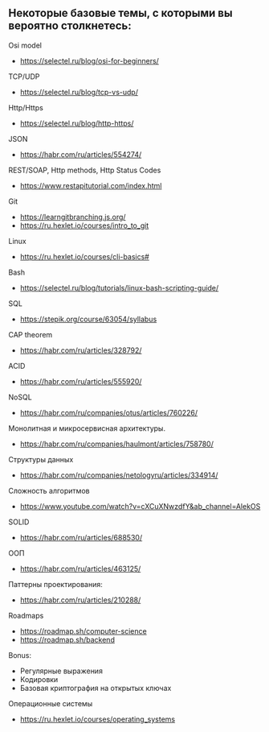 ## Некоторые базовые темы, с которыми вы вероятно столкнетесь:

Osi model
* https://selectel.ru/blog/osi-for-beginners/

TCP/UDP
* https://selectel.ru/blog/tcp-vs-udp/

Http/Https
* https://selectel.ru/blog/http-https/

JSON
* https://habr.com/ru/articles/554274/

REST/SOAP, Http methods, Http Status Codes
* https://www.restapitutorial.com/index.html

Git
* https://learngitbranching.js.org/
* https://ru.hexlet.io/courses/intro_to_git

Linux
* https://ru.hexlet.io/courses/cli-basics#

Bash
* https://selectel.ru/blog/tutorials/linux-bash-scripting-guide/

SQL
* https://stepik.org/course/63054/syllabus

CAP theorem
* https://habr.com/ru/articles/328792/

ACID
* https://habr.com/ru/articles/555920/

NoSQL
* https://habr.com/ru/companies/otus/articles/760226/

Монолитная и микросервисная архитектуры.
* https://habr.com/ru/companies/haulmont/articles/758780/

Структуры данных
* https://habr.com/ru/companies/netologyru/articles/334914/

Сложность алгоритмов
* https://www.youtube.com/watch?v=cXCuXNwzdfY&ab_channel=AlekOS

SOLID
* https://habr.com/ru/articles/688530/

ООП
* https://habr.com/ru/articles/463125/

Паттерны проектирования:
* https://habr.com/ru/articles/210288/

Roadmaps
* https://roadmap.sh/computer-science
* https://roadmap.sh/backend

Bonus:
* Регулярные выражения
* Кодировки
* Базовая криптография на открытых ключах

Операционные системы
* https://ru.hexlet.io/courses/operating_systems
